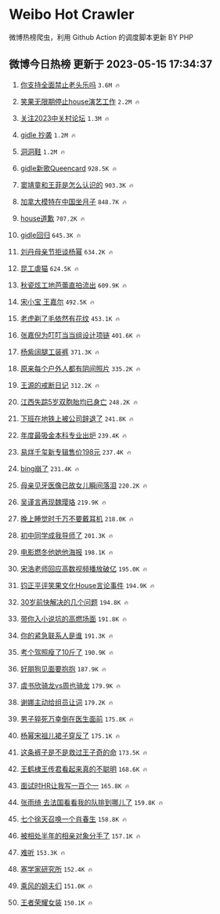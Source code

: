 # Weibo Hot Crawler 



微博热榜爬虫，利用 Github Action 的调度脚本更新 BY PHP 


## 微博今日热榜 更新于 2023-05-15 17:34:37 
1. [你支持全面禁止老头乐吗](https://s.weibo.com/weibo?q=%23%E4%BD%A0%E6%94%AF%E6%8C%81%E5%85%A8%E9%9D%A2%E7%A6%81%E6%AD%A2%E8%80%81%E5%A4%B4%E4%B9%90%E5%90%97%23&t=31&band_rank=1&Refer=top) `3.6M 🔥` 

1. [笑果无限期停止house演艺工作](https://s.weibo.com/weibo?q=%23%E7%AC%91%E6%9E%9C%E6%97%A0%E9%99%90%E6%9C%9F%E5%81%9C%E6%AD%A2house%E6%BC%94%E8%89%BA%E5%B7%A5%E4%BD%9C%23&t=31&band_rank=2&Refer=top) `2.2M 🔥` 

1. [关注2023中关村论坛](https://s.weibo.com/weibo?q=%23%E5%85%B3%E6%B3%A82023%E4%B8%AD%E5%85%B3%E6%9D%91%E8%AE%BA%E5%9D%9B%23&t=31&band_rank=3&Refer=top) `1.3M 🔥` 

1. [gidle 抄袭](https://s.weibo.com/weibo?q=gidle%20%E6%8A%84%E8%A2%AD&t=31&band_rank=4&Refer=top) `1.2M 🔥` 

1. [洞洞鞋](https://s.weibo.com/weibo?q=%E6%B4%9E%E6%B4%9E%E9%9E%8B&t=31&band_rank=5&Refer=top) `1.2M 🔥` 

1. [gidle新歌Queencard](https://s.weibo.com/weibo?q=%23gidle%E6%96%B0%E6%AD%8CQueencard%23&t=31&band_rank=6&Refer=top) `928.5K 🔥` 

1. [窦靖童和王菲是怎么认识的](https://s.weibo.com/weibo?q=%23%E7%AA%A6%E9%9D%96%E7%AB%A5%E5%92%8C%E7%8E%8B%E8%8F%B2%E6%98%AF%E6%80%8E%E4%B9%88%E8%AE%A4%E8%AF%86%E7%9A%84%23&t=31&band_rank=7&Refer=top) `903.3K 🔥` 

1. [加拿大模特在中国坐月子](https://s.weibo.com/weibo?q=%E5%8A%A0%E6%8B%BF%E5%A4%A7%E6%A8%A1%E7%89%B9%E5%9C%A8%E4%B8%AD%E5%9B%BD%E5%9D%90%E6%9C%88%E5%AD%90&t=31&band_rank=8&Refer=top) `848.7K 🔥` 

1. [house道歉](https://s.weibo.com/weibo?q=%23house%E9%81%93%E6%AD%89%23&t=31&band_rank=9&Refer=top) `707.2K 🔥` 

1. [gidle回归](https://s.weibo.com/weibo?q=gidle%E5%9B%9E%E5%BD%92&t=31&band_rank=10&Refer=top) `645.3K 🔥` 

1. [刘丹母亲节拒谈杨幂](https://s.weibo.com/weibo?q=%23%E5%88%98%E4%B8%B9%E6%AF%8D%E4%BA%B2%E8%8A%82%E6%8B%92%E8%B0%88%E6%9D%A8%E5%B9%82%23&t=31&band_rank=11&Refer=top) `634.2K 🔥` 

1. [昆工虐猫](https://s.weibo.com/weibo?q=%23%E6%98%86%E5%B7%A5%E8%99%90%E7%8C%AB%23&t=31&band_rank=12&Refer=top) `624.5K 🔥` 

1. [秋瓷炫工地芭蕾直拍流出](https://s.weibo.com/weibo?q=%E7%A7%8B%E7%93%B7%E7%82%AB%E5%B7%A5%E5%9C%B0%E8%8A%AD%E8%95%BE%E7%9B%B4%E6%8B%8D%E6%B5%81%E5%87%BA&t=31&band_rank=13&Refer=top) `609.9K 🔥` 

1. [宋小宝 王嘉尔](https://s.weibo.com/weibo?q=%E5%AE%8B%E5%B0%8F%E5%AE%9D%20%E7%8E%8B%E5%98%89%E5%B0%94&t=31&band_rank=14&Refer=top) `492.5K 🔥` 

1. [老虎剃了毛依然有花纹](https://s.weibo.com/weibo?q=%E8%80%81%E8%99%8E%E5%89%83%E4%BA%86%E6%AF%9B%E4%BE%9D%E7%84%B6%E6%9C%89%E8%8A%B1%E7%BA%B9&t=31&band_rank=15&Refer=top) `453.1K 🔥` 

1. [张嘉倪为叮叮当当组设计项链](https://s.weibo.com/weibo?q=%23%E5%BC%A0%E5%98%89%E5%80%AA%E4%B8%BA%E5%8F%AE%E5%8F%AE%E5%BD%93%E5%BD%93%E7%BB%84%E8%AE%BE%E8%AE%A1%E9%A1%B9%E9%93%BE%23&t=31&band_rank=16&Refer=top) `401.6K 🔥` 

1. [杨紫阔腿工装裤](https://s.weibo.com/weibo?q=%23%E6%9D%A8%E7%B4%AB%E9%98%94%E8%85%BF%E5%B7%A5%E8%A3%85%E8%A3%A4%23&t=31&band_rank=17&Refer=top) `371.3K 🔥` 

1. [原来每个户外人都有阴间照片](https://s.weibo.com/weibo?q=%23%E5%8E%9F%E6%9D%A5%E6%AF%8F%E4%B8%AA%E6%88%B7%E5%A4%96%E4%BA%BA%E9%83%BD%E6%9C%89%E9%98%B4%E9%97%B4%E7%85%A7%E7%89%87%23&t=31&band_rank=18&Refer=top) `335.2K 🔥` 

1. [王源的戒断日记](https://s.weibo.com/weibo?q=%E7%8E%8B%E6%BA%90%E7%9A%84%E6%88%92%E6%96%AD%E6%97%A5%E8%AE%B0&t=31&band_rank=19&Refer=top) `312.2K 🔥` 

1. [江西失踪5岁双胞胎均已身亡](https://s.weibo.com/weibo?q=%23%E6%B1%9F%E8%A5%BF%E5%A4%B1%E8%B8%AA5%E5%B2%81%E5%8F%8C%E8%83%9E%E8%83%8E%E5%9D%87%E5%B7%B2%E8%BA%AB%E4%BA%A1%23&t=31&band_rank=20&Refer=top) `248.2K 🔥` 

1. [下班在地铁上被公司辞退了](https://s.weibo.com/weibo?q=%23%E4%B8%8B%E7%8F%AD%E5%9C%A8%E5%9C%B0%E9%93%81%E4%B8%8A%E8%A2%AB%E5%85%AC%E5%8F%B8%E8%BE%9E%E9%80%80%E4%BA%86%23&t=31&band_rank=21&Refer=top) `241.8K 🔥` 

1. [年度最吸金本科专业出炉](https://s.weibo.com/weibo?q=%23%E5%B9%B4%E5%BA%A6%E6%9C%80%E5%90%B8%E9%87%91%E6%9C%AC%E7%A7%91%E4%B8%93%E4%B8%9A%E5%87%BA%E7%82%89%23&t=31&band_rank=22&Refer=top) `239.4K 🔥` 

1. [易烊千玺新专辑售价198元](https://s.weibo.com/weibo?q=%23%E6%98%93%E7%83%8A%E5%8D%83%E7%8E%BA%E6%96%B0%E4%B8%93%E8%BE%91%E5%94%AE%E4%BB%B7198%E5%85%83%23&t=31&band_rank=23&Refer=top) `237.4K 🔥` 

1. [bing崩了](https://s.weibo.com/weibo?q=bing%E5%B4%A9%E4%BA%86&t=31&band_rank=24&Refer=top) `231.4K 🔥` 

1. [母亲见牙医像已故女儿瞬间落泪](https://s.weibo.com/weibo?q=%23%E6%AF%8D%E4%BA%B2%E8%A7%81%E7%89%99%E5%8C%BB%E5%83%8F%E5%B7%B2%E6%95%85%E5%A5%B3%E5%84%BF%E7%9E%AC%E9%97%B4%E8%90%BD%E6%B3%AA%23&t=31&band_rank=25&Refer=top) `220.2K 🔥` 

1. [吴谨言再现魏璎珞](https://s.weibo.com/weibo?q=%23%E5%90%B4%E8%B0%A8%E8%A8%80%E5%86%8D%E7%8E%B0%E9%AD%8F%E7%92%8E%E7%8F%9E%23&t=31&band_rank=26&Refer=top) `219.9K 🔥` 

1. [晚上睡觉时千万不要戴耳机](https://s.weibo.com/weibo?q=%23%E6%99%9A%E4%B8%8A%E7%9D%A1%E8%A7%89%E6%97%B6%E5%8D%83%E4%B8%87%E4%B8%8D%E8%A6%81%E6%88%B4%E8%80%B3%E6%9C%BA%23&t=31&band_rank=27&Refer=top) `218.0K 🔥` 

1. [初中同学成我导师了](https://s.weibo.com/weibo?q=%23%E5%88%9D%E4%B8%AD%E5%90%8C%E5%AD%A6%E6%88%90%E6%88%91%E5%AF%BC%E5%B8%88%E4%BA%86%23&t=31&band_rank=28&Refer=top) `201.3K 🔥` 

1. [电影燃冬他她他海报](https://s.weibo.com/weibo?q=%23%E7%94%B5%E5%BD%B1%E7%87%83%E5%86%AC%E4%BB%96%E5%A5%B9%E4%BB%96%E6%B5%B7%E6%8A%A5%23&t=31&band_rank=29&Refer=top) `198.1K 🔥` 

1. [宋浩老师回应高数视频播放破亿](https://s.weibo.com/weibo?q=%23%E5%AE%8B%E6%B5%A9%E8%80%81%E5%B8%88%E5%9B%9E%E5%BA%94%E9%AB%98%E6%95%B0%E8%A7%86%E9%A2%91%E6%92%AD%E6%94%BE%E7%A0%B4%E4%BA%BF%23&t=31&band_rank=30&Refer=top) `195.0K 🔥` 

1. [钧正平评笑果文化House言论事件](https://s.weibo.com/weibo?q=%23%E9%92%A7%E6%AD%A3%E5%B9%B3%E8%AF%84%E7%AC%91%E6%9E%9C%E6%96%87%E5%8C%96House%E8%A8%80%E8%AE%BA%E4%BA%8B%E4%BB%B6%23&t=31&band_rank=31&Refer=top) `194.9K 🔥` 

1. [30岁前快解决的几个问题](https://s.weibo.com/weibo?q=30%E5%B2%81%E5%89%8D%E5%BF%AB%E8%A7%A3%E5%86%B3%E7%9A%84%E5%87%A0%E4%B8%AA%E9%97%AE%E9%A2%98&t=31&band_rank=32&Refer=top) `194.8K 🔥` 

1. [带你入小说坑的高燃场面](https://s.weibo.com/weibo?q=%23%E5%B8%A6%E4%BD%A0%E5%85%A5%E5%B0%8F%E8%AF%B4%E5%9D%91%E7%9A%84%E9%AB%98%E7%87%83%E5%9C%BA%E9%9D%A2%23&t=31&band_rank=33&Refer=top) `191.8K 🔥` 

1. [你的紧急联系人是谁](https://s.weibo.com/weibo?q=%23%E4%BD%A0%E7%9A%84%E7%B4%A7%E6%80%A5%E8%81%94%E7%B3%BB%E4%BA%BA%E6%98%AF%E8%B0%81%23&t=31&band_rank=34&Refer=top) `191.3K 🔥` 

1. [考个驾照瘦了10斤了](https://s.weibo.com/weibo?q=%23%E8%80%83%E4%B8%AA%E9%A9%BE%E7%85%A7%E7%98%A6%E4%BA%8610%E6%96%A4%E4%BA%86%23&t=31&band_rank=35&Refer=top) `190.9K 🔥` 

1. [好朋狗见面要抱抱](https://s.weibo.com/weibo?q=%23%E5%A5%BD%E6%9C%8B%E7%8B%97%E8%A7%81%E9%9D%A2%E8%A6%81%E6%8A%B1%E6%8A%B1%23&t=31&band_rank=36&Refer=top) `187.9K 🔥` 

1. [虞书欣骑龙vs周也骑龙](https://s.weibo.com/weibo?q=%23%E8%99%9E%E4%B9%A6%E6%AC%A3%E9%AA%91%E9%BE%99vs%E5%91%A8%E4%B9%9F%E9%AA%91%E9%BE%99%23&t=31&band_rank=37&Refer=top) `179.9K 🔥` 

1. [谢娜主动给组员让词](https://s.weibo.com/weibo?q=%23%E8%B0%A2%E5%A8%9C%E4%B8%BB%E5%8A%A8%E7%BB%99%E7%BB%84%E5%91%98%E8%AE%A9%E8%AF%8D%23&t=31&band_rank=38&Refer=top) `179.2K 🔥` 

1. [男子猝死万幸倒在医生面前](https://s.weibo.com/weibo?q=%23%E7%94%B7%E5%AD%90%E7%8C%9D%E6%AD%BB%E4%B8%87%E5%B9%B8%E5%80%92%E5%9C%A8%E5%8C%BB%E7%94%9F%E9%9D%A2%E5%89%8D%23&t=31&band_rank=39&Refer=top) `175.8K 🔥` 

1. [杨幂宋祖儿裙子穿反了](https://s.weibo.com/weibo?q=%23%E6%9D%A8%E5%B9%82%E5%AE%8B%E7%A5%96%E5%84%BF%E8%A3%99%E5%AD%90%E7%A9%BF%E5%8F%8D%E4%BA%86%23&t=31&band_rank=40&Refer=top) `175.1K 🔥` 

1. [这条裤子是不是救过王子奇的命](https://s.weibo.com/weibo?q=%23%E8%BF%99%E6%9D%A1%E8%A3%A4%E5%AD%90%E6%98%AF%E4%B8%8D%E6%98%AF%E6%95%91%E8%BF%87%E7%8E%8B%E5%AD%90%E5%A5%87%E7%9A%84%E5%91%BD%23&t=31&band_rank=41&Refer=top) `173.5K 🔥` 

1. [王鹤棣王传君看起来真的不聪明](https://s.weibo.com/weibo?q=%23%E7%8E%8B%E9%B9%A4%E6%A3%A3%E7%8E%8B%E4%BC%A0%E5%90%9B%E7%9C%8B%E8%B5%B7%E6%9D%A5%E7%9C%9F%E7%9A%84%E4%B8%8D%E8%81%AA%E6%98%8E%23&t=31&band_rank=42&Refer=top) `168.6K 🔥` 

1. [面试时HR让我写一百个一](https://s.weibo.com/weibo?q=%23%E9%9D%A2%E8%AF%95%E6%97%B6HR%E8%AE%A9%E6%88%91%E5%86%99%E4%B8%80%E7%99%BE%E4%B8%AA%E4%B8%80%23&t=31&band_rank=43&Refer=top) `165.8K 🔥` 

1. [张雨绮 去法国看看我的队排到哪儿了](https://s.weibo.com/weibo?q=%E5%BC%A0%E9%9B%A8%E7%BB%AE%20%E5%8E%BB%E6%B3%95%E5%9B%BD%E7%9C%8B%E7%9C%8B%E6%88%91%E7%9A%84%E9%98%9F%E6%8E%92%E5%88%B0%E5%93%AA%E5%84%BF%E4%BA%86&t=31&band_rank=44&Refer=top) `159.8K 🔥` 

1. [七个徐天召唤一个肖春生](https://s.weibo.com/weibo?q=%23%E4%B8%83%E4%B8%AA%E5%BE%90%E5%A4%A9%E5%8F%AC%E5%94%A4%E4%B8%80%E4%B8%AA%E8%82%96%E6%98%A5%E7%94%9F%23&t=31&band_rank=45&Refer=top) `158.8K 🔥` 

1. [被相处半年的相亲对象分手了](https://s.weibo.com/weibo?q=%23%E8%A2%AB%E7%9B%B8%E5%A4%84%E5%8D%8A%E5%B9%B4%E7%9A%84%E7%9B%B8%E4%BA%B2%E5%AF%B9%E8%B1%A1%E5%88%86%E6%89%8B%E4%BA%86%23&t=31&band_rank=46&Refer=top) `157.1K 🔥` 

1. [难听](https://s.weibo.com/weibo?q=%E9%9A%BE%E5%90%AC&t=31&band_rank=47&Refer=top) `153.3K 🔥` 

1. [塞学家研究所](https://s.weibo.com/weibo?q=%23%E5%A1%9E%E5%AD%A6%E5%AE%B6%E7%A0%94%E7%A9%B6%E6%89%80%23&t=31&band_rank=48&Refer=top) `152.4K 🔥` 

1. [乘风的姐夫们](https://s.weibo.com/weibo?q=%23%E4%B9%98%E9%A3%8E%E7%9A%84%E5%A7%90%E5%A4%AB%E4%BB%AC%23&t=31&band_rank=49&Refer=top) `151.0K 🔥` 

1. [王者荣耀女装](https://s.weibo.com/weibo?q=%23%E7%8E%8B%E8%80%85%E8%8D%A3%E8%80%80%E5%A5%B3%E8%A3%85%23&t=31&band_rank=50&Refer=top) `150.1K 🔥` 

